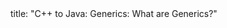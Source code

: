 <frontmatter>
title: "C++ to Java: Generics: What are Generics?"
</frontmatter>

<include src="navbar.md" boilerplate />

<include src="unit-inPage-asFlat.md" boilerplate />